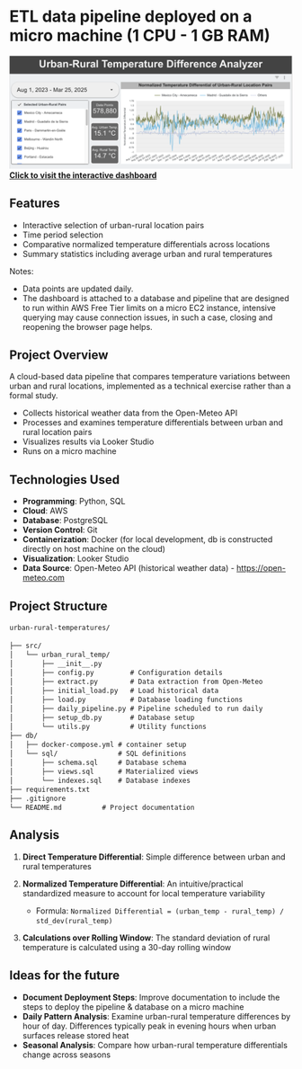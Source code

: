 # ETL data pipeline deployed on a micro machine (1 CPU - 1 GB RAM)

<a href="https://lookerstudio.google.com/reporting/c9e8d7e9-dab1-467e-93ee-116ec058932c">
  <img src="./imgs/dashboard_screenshot.png" width="840" alt="dashboard screenshot">
  <br>
  <strong>Click to visit the interactive dashboard</strong>
</a>

## Features

- Interactive selection of urban-rural location pairs
- Time period selection
- Comparative normalized temperature differentials across locations
- Summary statistics including average urban and rural temperatures
  
Notes: 
   - Data points are updated daily.
   - The dashboard is attached to a database and pipeline that are designed to run within AWS Free Tier limits on a micro EC2 instance, intensive querying may cause connection issues, in such a case, closing and reopening the browser page helps.

## Project Overview

A cloud-based data pipeline that compares temperature variations between urban and rural locations, implemented as a technical exercise rather than a formal study.

- Collects historical weather data from the Open-Meteo API
- Processes and examines temperature differentials between urban and rural location pairs
- Visualizes results via Looker Studio 
- Runs on a micro machine

## Technologies Used

- **Programming**: Python, SQL
- **Cloud**: AWS
- **Database**: PostgreSQL
- **Version Control**: Git
- **Containerization**: Docker (for local development, db is constructed directly on host machine on the cloud)
- **Visualization**: Looker Studio
- **Data Source**: Open-Meteo API (historical weather data) - https://open-meteo.com

## Project Structure

```
urban-rural-temperatures/

├── src/           
│   └── urban_rural_temp/
│       ├── __init__.py    
│       ├── config.py         # Configuration details
│       ├── extract.py        # Data extraction from Open-Meteo
│       ├── initial_load.py   # Load historical data
│       ├── load.py           # Database loading functions
│       ├── daily_pipeline.py # Pipeline scheduled to run daily
│       ├── setup_db.py       # Database setup
│       └── utils.py          # Utility functions
├── db/            
│   ├── docker-compose.yml # container setup
│   └── sql/               # SQL definitions
│       ├── schema.sql     # Database schema
│       ├── views.sql      # Materialized views
│       └── indexes.sql    # Database indexes
├── requirements.txt
├── .gitignore
└── README.md          # Project documentation
```


## Analysis

1. **Direct Temperature Differential**: Simple difference between urban and rural temperatures

2. **Normalized Temperature Differential**: An intuitive/practical standardized measure to account for local temperature variability
   - Formula: `Normalized Differential = (urban_temp - rural_temp) / std_dev(rural_temp)`

3. **Calculations over Rolling Window**: The standard deviation of rural temperature is calculated using a 30-day rolling window 

## Ideas for the future
- **Document Deployment Steps**:
   Improve documentation to include the steps to deploy the pipeline & database on a micro machine
- **Daily Pattern Analysis**: 
   Examine urban-rural temperature differences by hour of day. Differences typically peak in evening hours when urban surfaces release stored heat
- **Seasonal Analysis**:
   Compare how urban-rural temperature differentials change across seasons
